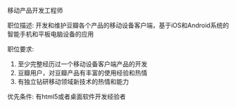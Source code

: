 移动产品开发工程师

职位描述:
开发和维护豆瓣各个产品的移动设备客户端，基于iOS和Android系统的智能手机和平板电脑设备的应用

职位要求:
1. 至少完整经历过一个移动设备客户端产品的开发
2. 豆瓣用户，对豆瓣产品有丰富的使用经验和热情
3. 有独立钻研移动领域新技术的热情和能力 

优先条件:
有html5或者桌面软件开发经验者
